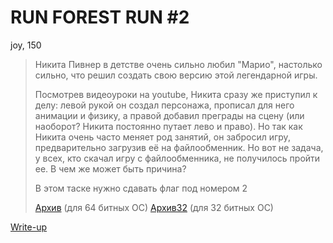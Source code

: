 # RUN FOREST RUN #2
joy, 150

>Никита Пивнер в детстве очень сильно любил "Марио", настолько сильно, что решил создать свою версию этой легендарной игры.
>
>Посмотрев видеоуроки на youtube, Никита сразу же приступил к делу: левой рукой он создал персонажа, прописал для него анимации и физику, а правой добавил преграды на сцену (или наоборот? Никита постоянно путает лево и право). Но так как Никита очень часто меняет род занятий, он забросил игру, предварительно загрузив её на файлообменник. Но вот не задача, у всех, кто скачал игру c файлообменника, не получилось пройти ее. В чем же может быть причина?
>
>В этом таске нужно сдавать флаг под номером 2
>
>[Архив](/run_forest_run_1/Game.rar) (для 64 битных ОС)
>[Архив32](/run_forest_run_1/Game32.rar) (для 32 битных ОС)

[Write-up](WRITEUP.md)
